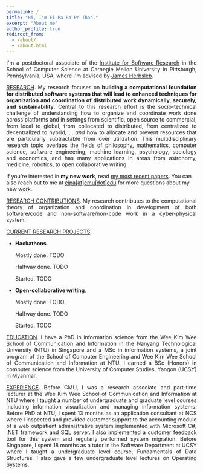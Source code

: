 ```yaml
---
permalink: /
title: "Hi, I'm Ei Pa Pa Pe-Than."
excerpt: "About me"
author_profile: true
redirect_from:
  - /about/
  - /about.html
---
```

<p style="text-align: justify">I'm a postdoctoral associate of the <a href="https://www.isri.cmu.edu/">Institute for Software Research</a> in the School of Computer Science at Carnegie Mellon University in Pittsburgh, Pennsylvania, USA, where I'm advised by <a href="https://herbsleb.org/">James Herbsleb</a>.</p>

<p style="text-align: justify"><u>RESEARCH</u>. My research focuses on <b>building a computational foundation for distributed software systems that will lead to enhanced techniques for organization and coordination of distributed work dynamically, securely, and sustainability</b>. Central to this research effort is the socio-technical challenge of understanding how to organize and coordinate work done across platforms and in settings from scientific, open source to commercial, from local to global, from collocated to distributed, from centralized to decentralized to hybrid, ... <i>and</i> how to allocate and prevent resources that are particularly subtractable from over utilization. This multidisciplinary research topic overlaps the fields of philosophy, mathematics, computer science, software engineering, machine learning, psychology, sociology and economics, and has many applications in areas from astronomy, medicine, robotics, to open collaborative writing.</p>

<p>If you're interested in <b>my new work</b>, read <a href="https://eipapa.github.io/publications">my most recent papers</a>. You can also reach out to me at <a href="mailto:eipa[at]cmu.edu">eipa[at]cmu[dot]edu</a> for more questions about my new work.</p>

<p style="text-align: justify"><u>RESEARCH CONTRIBUTIONS</u>. My research contributes to the computational theory of organization and coordination in development of both software/code and non-software/non-code work in a cyber-physical system.</p>

<p style="text-align: justify"><u>CURRENT RESEARCH PROJECTS</u>.
<ul>
    <li><b>Hackathons</b>.
        <p>Mostly done. TODO</p>
        <p>Halfway done. TODO</p>
        <p>Started. TODO</p>
    </li>
    <li><b>Open-collaborative writing</b>.
        <p>Mostly done. TODO</p>
        <p>Halfway done. TODO</p>
        <p>Started. TODO</p>
    </li>
</ul>
</p>

<!--Most of my current work focuses on large scale coordination in software development work in time-bounded events known as <a href="https://eipapa.github.io/hackathon-planning-kit/hackathons/">hackathons</a>. Specifically, I'm working on the following three projects:-->
<!--<ul style="text-align: justify"><li><b>Hackathon planning kit</b>. Together with my collaborators, I am developing a <a href="https://alexandernolte.github.io/hackathon-planning-kit/index.html">hackathon planning kit</a> that will help organizers to configure their events in a way that fits their goals and purposes.</li>-->
<!--<li><b>TrackHack</b>. This project aims to trace the spread of code from GitHub hackahton projects listed on DevPost to investigate where the code comes from and where the code lives after the hackathon.</li>-->
<!--<li><b>Open collaborative writing with GitHub</b>. This project extracts and samples a collection of open-text projects from GitHub, and zoom into the two projects to identify the best practices for writing with GitHub and then develop processes to aid open collaborative writing.</li></ul></p>-->

<p style="text-align: justify"><u>EDUCATION</u>. I have a PhD in information science from the Wee Kim Wee School of Communication and Information in the Nanyang Technological University (NTU) in Singapore and a MSc in information systems, a joint program of the School of Computer Engineering and Wee Kim Wee School of Communication and Information at NTU. I earned a BSc (Honors) in computer science from the University of Computer Studies, Yangon (UCSY) in Myanmar.</p>

<p style="text-align: justify"><u>EXPERIENCE</u>. Before CMU, I was a research associate and part-time lecturer at the Wee Kim Wee School of Communication and Information at NTU where I taught a number of undergraduate and graduate level courses including information visualization and managing information systems. Before PhD at NTU, I spent 13 months as an application consultant at NCS where I inspected and provided customer support to the accounting module of a web outpatient administrative system implemented with Microsoft C#, .NET framework and SQL server. I also implemented a customer feedback tool for this system and regularly performed system migration. Before Singapore, I spent 18 months as a tutor in the Software Department at UCSY where I taught a undergraduate level course, Fundamentals of Data Structures. I also gave a few undergraduate level lectures on Operating Systems.</p>

<!--<p style="text-align: justify"><u>NEW WORK</u>. If you're interested in <b>my new work</b>, read <a href="https://eipapa.github.io/publications">my most recent papers</a>. You can also reach out to me at <b>eipa@cmu.edu</b> for more questions about my new work.</p>-->